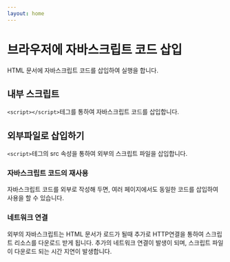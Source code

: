 ```yaml
---
layout: home
---
```


# 브라우저에 자바스크립트 코드 삽입
HTML 문서에 자바스크립트 코드를 삽입하여 실행을 합니다.

## 내부 스크립트
`<script></script>`테그를 통하여 자바스크립트 코드를 삽입합니다.

## 외부파일로 삽입하기
`<script>`테그의 src 속성을 통하여 외부의 스크립트 파일을 삽입합니다. 

### 자바스크립트 코드의 재사용
자바스크립트 코드를 외부로 작성해 두면, 여러 페이지에서도 동일한 코드를 삽입하여 사용을 할 수 있습니다.

### 네트워크 연결
외부의 자바스크립트는 HTML 문서가 로드가 될때 추가로 HTTP연결을 통하여 스크립트 리소스를 다운로드 받게 됩니다. 추가의 네트워크 연결이 발생이 되며, 스크립트 파일이 다운로드 되는 시간 지연이 발생합니다.  

